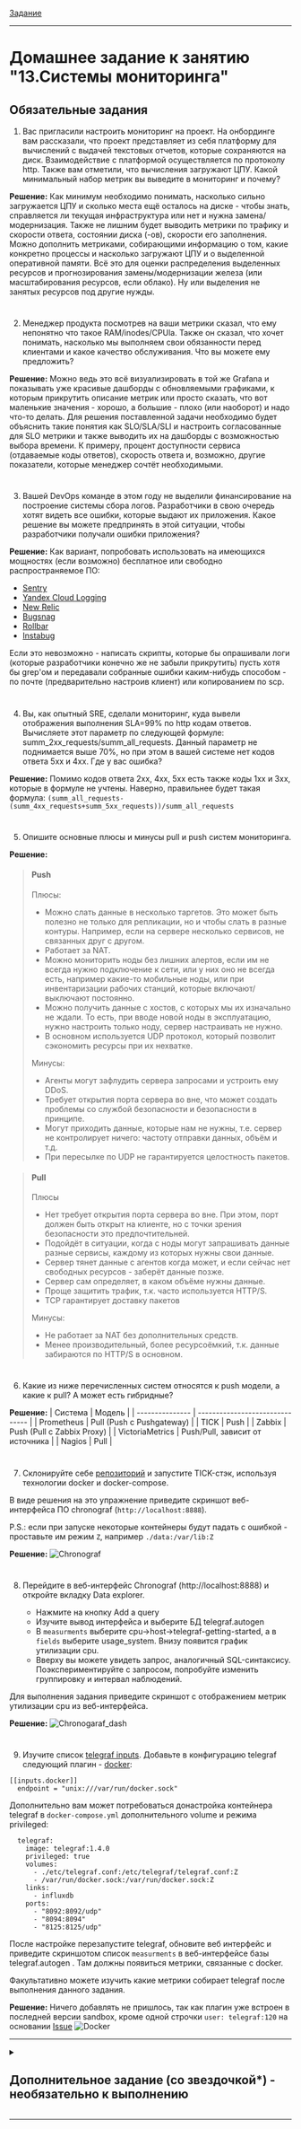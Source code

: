 [Задание](https://github.com/netology-code/mnt-homeworks/blob/924aadf3fb1413056b466bd0c96c72d7106a723e/10-monitoring-02-systems/README.md)

---

# Домашнее задание к занятию "13.Системы мониторинга"

## Обязательные задания

1. Вас пригласили настроить мониторинг на проект. На онбординге вам рассказали, что проект представляет из себя платформу для вычислений с выдачей текстовых отчетов, которые сохраняются на диск. Взаимодействие с платформой осуществляется по протоколу http. Также вам отметили, что вычисления загружают ЦПУ. Какой минимальный набор метрик вы выведите в мониторинг и почему?

**Решение:**
Как минимум необходимо понимать, насколько сильно загружается ЦПУ и сколько места ещё осталось на диске - чтобы знать, справляется ли текущая инфраструктура или нет и нужна замена/модернизация. Также не лишним будет выводить метрики по трафику и скорости ответа, состоянии диска (-ов), скорости его заполнения. Можно дополнить метриками, собирающими информацию о том, какие конкретно процессы и насколько загружают ЦПУ и о выделенной оперативной памяти. Всё это для оценки распределения выделенных ресурсов и прогнозирования замены/модернизации железа (или масштабирования ресурсов, если облако). Ну или выделения не занятых ресурсов под другие нужды.
#
2. Менеджер продукта посмотрев на ваши метрики сказал, что ему непонятно что такое RAM/inodes/CPUla. Также он сказал, что хочет понимать, насколько мы выполняем свои обязанности перед клиентами и какое качество обслуживания. Что вы можете ему предложить?

**Решение:**
Можно ведь это всё визуализировать в той же Grafana и показывать уже красивые дашборды с обновляемыми графиками, к которым прикрутить описание метрик или просто сказать, что вот маленькие значения - хорошо, а большие - плохо (или наоборот) и надо что-то делать.
Для решения поставленной задачи необходимо будет объяснить такие понятия как SLO/SLA/SLI и настроить согласованные для SLO метрики и также выводить их на дашборды с возможностью выбора времени. К примеру, процент доступности сервиса (отдаваемые коды ответов), скорость ответа и, возможно, другие показатели, которые менеджер сочтёт необходимыми.
#
3. Вашей DevOps команде в этом году не выделили финансирование на построение системы сбора логов. Разработчики в свою очередь хотят видеть все ошибки, которые выдают их приложения. Какое решение вы можете предпринять в этой ситуации, чтобы разработчики получали ошибки приложения?

**Решение:**
Как вариант, попробовать использовать на имеющихся мощностях (если возможно) бесплатное или свободно распространяемое ПО:
 - [Sentry](https://sentry.io/welcome/)
 - [Yandex Cloud Logging](https://cloud.yandex.ru/services/logging)
 - [New Relic](https://newrelic.com/)
 - [Bugsnag](https://www.bugsnag.com/)
 - [Rollbar](https://rollbar.com/)
 - [Instabug](https://www.instabug.com/)

Если это невозможно - написать скрипты, которые бы опрашивали логи (которые разработчики конечно же не забыли прикрутить) пусть хотя бы grep'ом и передавали собранные ошибки каким-нибудь способом - по почте (предварительно настроив клиент) или копированием по scp.
#
4. Вы, как опытный SRE, сделали мониторинг, куда вывели отображения выполнения SLA=99% по http кодам ответов. Вычисляете этот параметр по следующей формуле: summ_2xx_requests/summ_all_requests. Данный параметр не поднимается выше 70%, но при этом в вашей системе нет кодов ответа 5xx и 4xx. Где у вас ошибка?

**Решение:**
Помимо кодов ответа 2xx, 4xx, 5xx есть также коды 1xx и 3xx, которые в формуле не учтены. Наверно, правильнее будет такая формула:
`(summ_all_requests-(summ_4xx_requests+summ_5xx_requests))/summ_all_requests`
#
5. Опишите основные плюсы и минусы pull и push систем мониторинга.

**Решение:**
> #### Push
>
> Плюсы:
> - Можно слать данные в несколько таргетов. Это может быть полезно не только для репликации, но и чтобы слать в разные контуры. Например, если на сервере несколько сервисов, не связанных друг с другом.
> - Работает за NAT.
> - Можно мониторить ноды без лишних алертов, если им не всегда нужно подключение к сети, или у них оно не всегда есть, например какие-то мобильные ноды, или при инвентаризации рабочих станций, которые включают/выключают постоянно.
> - Можно получить данные с хостов, с которых мы их изначально не ждали. То есть, при вводе новой ноды в эксплуатацию, нужно настроить только ноду, сервер настраивать не нужно.
> - В основном используется UDP протокол, который позволит сэкономить ресурсы при их нехватке.
> 
> Минусы:
> - Агенты могут зафлудить сервера запросами и устроить ему DDoS.
> - Требует открытия порта сервера во вне, что может создать проблемы со службой безопасности и безопасности в принципе.
> - Могут приходить данные, которые нам не нужны, т.е. сервер не контролирует ничего: частоту отправки данных, объём и т.д. 
> - При пересылке по UDP не гарантируется целостность пакетов.

> #### Pull
> 
> Плюсы
> - Нет требует открытия порта сервера во вне. При этом, порт должен быть открыт на клиенте, но с точки зрения безопасности это предпочтительней.
> - Подойдёт в ситуации, когда с ноды могут запрашивать данные разные сервисы, каждому из которых нужны свои данные.
> - Сервер тянет данные с агентов когда может, и если сейчас нет свободных ресурсов - заберёт данные позже.
> - Сервер сам определяет, в каком объёме нужны данные.
> - Проще защитить трафик, т.к. часто используется HTTP/S.
> - TCP гарантирует доставку пакетов
> 
> Минусы:
> - Не работает за NAT без дополнительных средств.
> - Менее производительный, более ресурсоёмкий, т.к. данные забираются по HTTP/S в основном.

#
6. Какие из ниже перечисленных систем относятся к push модели, а какие к pull? А может есть гибридные?

**Решение:**
| Система         | Модель                          |
| --------------- | ------------------------------- |
| Prometheus      | Pull (Push с Pushgateway)       |
| TICK            | Push                            |
| Zabbix          | Push (Pull с Zabbix Proxy)      |
| VictoriaMetrics | Push/Pull, зависит от источника |
| Nagios          | Pull                            |
#
7. Склонируйте себе [репозиторий](https://github.com/influxdata/sandbox/tree/master) и запустите TICK-стэк, 
используя технологии docker и docker-compose.

В виде решения на это упражнение приведите скриншот веб-интерфейса ПО chronograf (`http://localhost:8888`). 

P.S.: если при запуске некоторые контейнеры будут падать с ошибкой - проставьте им режим `Z`, например
`./data:/var/lib:Z`

**Решение:**
![Chronograf](img/image.png)
#
8. Перейдите в веб-интерфейс Chronograf (http://localhost:8888) и откройте вкладку Data explorer.
        
    - Нажмите на кнопку Add a query
    - Изучите вывод интерфейса и выберите БД telegraf.autogen
    - В `measurments` выберите cpu->host->telegraf-getting-started, а в `fields` выберите usage_system. Внизу появится график утилизации cpu.
    - Вверху вы можете увидеть запрос, аналогичный SQL-синтаксису. Поэкспериментируйте с запросом, попробуйте изменить группировку и интервал наблюдений.

Для выполнения задания приведите скриншот с отображением метрик утилизации cpu из веб-интерфейса.

**Решение:**
![Chronogaraf_dash](img/image-1.png)
#
9. Изучите список [telegraf inputs](https://github.com/influxdata/telegraf/tree/master/plugins/inputs). 
Добавьте в конфигурацию telegraf следующий плагин - [docker](https://github.com/influxdata/telegraf/tree/master/plugins/inputs/docker):
```
[[inputs.docker]]
  endpoint = "unix:///var/run/docker.sock"
```

Дополнительно вам может потребоваться донастройка контейнера telegraf в `docker-compose.yml` дополнительного volume и 
режима privileged:
```
  telegraf:
    image: telegraf:1.4.0
    privileged: true
    volumes:
      - ./etc/telegraf.conf:/etc/telegraf/telegraf.conf:Z
      - /var/run/docker.sock:/var/run/docker.sock:Z
    links:
      - influxdb
    ports:
      - "8092:8092/udp"
      - "8094:8094"
      - "8125:8125/udp"
```

После настройке перезапустите telegraf, обновите веб интерфейс и приведите скриншотом список `measurments` в 
веб-интерфейсе базы telegraf.autogen . Там должны появиться метрики, связанные с docker.

Факультативно можете изучить какие метрики собирает telegraf после выполнения данного задания.

**Решение:**
Ничего добавлять не пришлось, так как плагин уже встроен в последней версии sandbox, кроме одной строчки `user: telegraf:120` на основании [Issue](https://github.com/influxdata/telegraf/issues/10050)
![Docker](img/image-2.png)

---

<details><summary>

## Дополнительное задание (со звездочкой*) - необязательно к выполнению

</summary>

1. Вы устроились на работу в стартап. На данный момент у вас нет возможности развернуть полноценную систему 
мониторинга, и вы решили самостоятельно написать простой python3-скрипт для сбора основных метрик сервера. Вы, как 
опытный системный-администратор, знаете, что системная информация сервера лежит в директории `/proc`. 
Также, вы знаете, что в системе Linux есть  планировщик задач cron, который может запускать задачи по расписанию.

Суммировав все, вы спроектировали приложение, которое:
- является python3 скриптом
- собирает метрики из папки `/proc`
- складывает метрики в файл 'YY-MM-DD-awesome-monitoring.log' в директорию /var/log 
(YY - год, MM - месяц, DD - день)
- каждый сбор метрик складывается в виде json-строки, в виде:
  + timestamp (временная метка, int, unixtimestamp)
  + metric_1 (метрика 1)
  + metric_2 (метрика 2)
  
     ...
     
  + metric_N (метрика N)
  
- сбор метрик происходит каждую 1 минуту по cron-расписанию

Для успешного выполнения задания нужно привести:

а) работающий код python3-скрипта,

б) конфигурацию cron-расписания,

в) пример верно сформированного 'YY-MM-DD-awesome-monitoring.log', имеющий не менее 5 записей,

P.S.: количество собираемых метрик должно быть не менее 4-х.
P.P.S.: по желанию можно себя не ограничивать только сбором метрик из `/proc`.

2. В веб-интерфейсе откройте вкладку `Dashboards`. Попробуйте создать свой dashboard с отображением:

    - утилизации ЦПУ
    - количества использованного RAM
    - утилизации пространства на дисках
    - количество поднятых контейнеров
    - аптайм
    - ...
    - фантазируйте)
    
    ---

</details>

---
